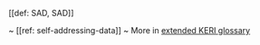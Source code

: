 [[def: SAD, SAD]]

~ [[ref: self-addressing-data]]
~ More in <a href="https://weboftrust.github.io/WOT-terms/docs/glossary/SAD">extended KERI glossary</a>
